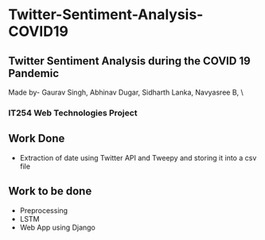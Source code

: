 # Twitter-Sentiment-Analysis-COVID19
## Twitter Sentiment Analysis during the COVID 19 Pandemic
Made by- 
Gaurav Singh,
Abhinav Dugar,
Sidharth Lanka,
Navyasree B, \\
### IT254 Web Technologies Project
## Work Done
- Extraction of date using Twitter API and Tweepy and storing it into a csv file
## Work to be done
- Preprocessing
- LSTM 
- Web App using Django
